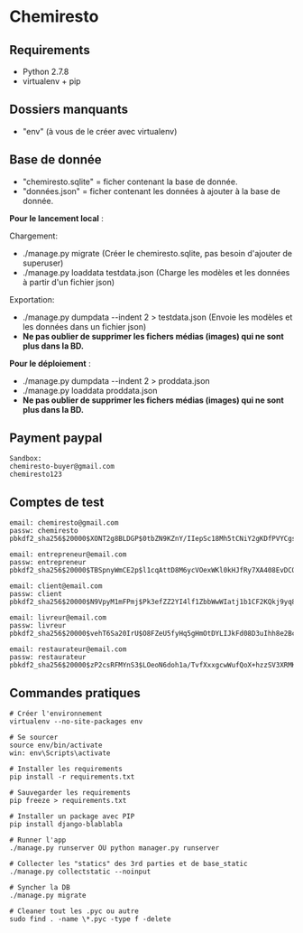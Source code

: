 # Chemiresto

## Requirements

- Python 2.7.8
- virtualenv + pip

## Dossiers manquants

- "env" (à vous de le créer avec virtualenv)

## Base de donnée

- "chemiresto.sqlite" = ficher contenant la base de donnée.
- "données.json" = ficher contenant les données à ajouter à la base de donnée.

**Pour le lancement local** :

Chargement:
- ./manage.py migrate (Créer le chemiresto.sqlite, pas besoin d'ajouter de superuser)
- ./manage.py loaddata testdata.json   (Charge les modèles et les données à partir d'un fichier json)

Exportation:
- ./manage.py dumpdata --indent 2 > testdata.json   (Envoie les modèles et les données dans un fichier json)
- **Ne pas oublier de supprimer les fichers médias (images) qui ne sont plus dans la BD.**

**Pour le déploiement** :

- ./manage.py dumpdata --indent 2 > proddata.json
- ./manage.py loaddata proddata.json
- **Ne pas oublier de supprimer les fichers médias (images) qui ne sont plus dans la BD.**

## Payment paypal

```
Sandbox:
chemiresto-buyer@gmail.com
chemiresto123
```

## Comptes de test

```
email: chemiresto@gmail.com
passw: chemiresto
pbkdf2_sha256$20000$XONT2g8BLDGP$0tbZN9KZnY/IIepSc18Mh5tCNiY2gKDfPVYCgsquGIw=

email: entrepreneur@email.com
passw: entrepreneur
pbkdf2_sha256$20000$TBSpnyWmCE2p$l1cqAttD8M6ycVOexWKl0kHJfRy7XA408EvDCO0sWh4=

email: client@email.com
passw: client
pbkdf2_sha256$20000$N9VpyM1mFPmj$Pk3efZZ2YI4lf1ZbbWwWIatj1b1CF2KQkj9yq8WctE8=

email: livreur@email.com
passw: livreur
pbkdf2_sha256$20000$vehT6Sa20IrU$O8FZeU5fyHq5gHmOtDYLIJkFd08D3uIhh8e2BcaFVvU=

email: restaurateur@email.com
passw: restaurateur
pbkdf2_sha256$20000$zP2csRFMYnS3$LOeoN6doh1a/TvfXxxgcwWufQoX+hzzSV3XRMKvTYxw=
```

## Commandes pratiques

```
# Créer l'environnement 
virtualenv --no-site-packages env

# Se sourcer
source env/bin/activate
win: env\Scripts\activate

# Installer les requirements
pip install -r requirements.txt

# Sauvegarder les requirements
pip freeze > requirements.txt

# Installer un package avec PIP
pip install django-blablabla

# Runner l'app
./manage.py runserver OU python manager.py runserver

# Collecter les "statics" des 3rd parties et de base_static
./manage.py collectstatic --noinput

# Syncher la DB
./manage.py migrate

# Cleaner tout les .pyc ou autre
sudo find . -name \*.pyc -type f -delete
```
